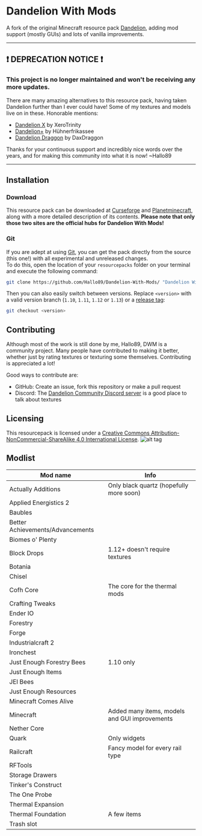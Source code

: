 # Dandelion With Mods
A fork of the original Minecraft resource pack [Dandelion](https://www.minecraftforum.net/forums/mapping-and-modding-java-edition/resource-packs/1243109-16x-1-8-dandelion-biomes-o-plenty-support-updated), adding mod support (mostly GUIs) and lots of vanilla improvements.

<hr>

## ❗ **DEPRECATION NOTICE** ❗
###  This project is no longer maintained and won't be receiving any more updates.
There are many amazing alternatives to this resource pack, having taken Dandelion further than I ever could have! Some of my textures and models live on in these. Honorable mentions:
- [Dandelion X](https://www.curseforge.com/minecraft/texture-packs/dandelion-x) by XeroTrinity
- [Dandelion+](https://www.curseforge.com/minecraft/texture-packs/dandelion-plus) by Hühnerfrikassee
- [Dandelion Draggon](https://www.planetminecraft.com/texture-pack/dandelion-extended-mods/) by DaxDraggon

Thanks for your continuous support and incredibly nice words over the years, and for making this community into what it is now! ~Hallo89

<hr>

## Installation
### Download
This resource pack can be downloaded at [Curseforge](https://minecraft.curseforge.com/projects/dandelion-with-mods) and [Planetminecraft](https://www.planetminecraft.com/texture_pack/mods-addon-pack-for-dandelion-110/), along with a more detailed description of its contents. **Please note that only those two sites are the official hubs for Dandelion With Mods!**

### Git
If you are adept at using [Git](https://git-scm.com/), you can get the pack directly from the source (this one!) with all experimental and unreleased changes.<br>
To do this, open the location of your `resourcepacks` folder on your terminal and execute the following command:
```sh
git clone https://github.com/Hallo89/Dandelion-With-Mods/ "Dandelion With Mods"
```
Then you can also easily switch between versions. Replace `<version>` with a valid version branch (`1.10`, `1.11`, `1.12` or `1.13`) or a [release tag](https://github.com/Hallo89/Dandelion-With-Mods/releases):
```sh
git checkout <version>
```

## Contributing
Although most of the work is still done by me, Hallo89, DWM is a community project. Many people have contributed to making it better, whether just by rating textures or texturing some themselves. Contributing is appreciated a lot!

Good ways to contribute are:
- GitHub: Create an issue, fork this repository or make a pull request
- Discord: The [Dandelion Community Discord server](https://discord.gg/63SnH3V) is a good place to talk about textures


## Licensing
This resourcepack is licensed under a [Creative Commons Attribution-NonCommercial-ShareAlike 4.0 International License](https://creativecommons.org/licenses/by-nc-sa/4.0/).
![alt tag](https://i.creativecommons.org/l/by-nc-sa/4.0/88x31.png)


## Modlist
|Mod name|Info|
|---|---|
|Actually Additions|Only black quartz (hopefully more soon)|
|Applied Energistics 2||
|Baubles||
|Better Achievements/Advancements||
|Biomes o' Plenty||
|Block Drops|1.12+ doesn't require textures|
|Botania||
|Chisel||
|Cofh Core|The core for the thermal mods|
|Crafting Tweaks||
|Ender IO||
|Forestry||
|Forge||
|Industrialcraft 2||
|Ironchest||
|Just Enough Forestry Bees|1.10 only|
|Just Enough Items||
|JEI Bees||
|Just Enough Resources||
|Minecraft Comes Alive||
|Minecraft|Added many items, models and GUI improvements|
|Nether Core||
|Quark|Only widgets|
|Railcraft|Fancy model for every rail type|
|RFTools||
|Storage Drawers||
|Tinker's Construct||
|The One Probe||
|Thermal Expansion||
|Thermal Foundation|A few items|
|Trash slot||
